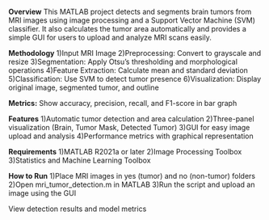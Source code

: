 **Overview**
This MATLAB project detects and segments brain tumors from MRI images using image processing and a Support Vector Machine (SVM) classifier. It also calculates the tumor area automatically and provides a simple GUI for users to upload and analyze MRI scans easily.

**Methodology**
1)Input MRI Image
2)Preprocessing: Convert to grayscale and resize
3)Segmentation: Apply Otsu’s thresholding and morphological operations
4)Feature Extraction: Calculate mean and standard deviation
5)Classification: Use SVM to detect tumor presence
6)Visualization: Display original image, segmented tumor, and outline

**Metrics:** 
Show accuracy, precision, recall, and F1-score in bar graph

**Features**
1)Automatic tumor detection and area calculation
2)Three-panel visualization (Brain, Tumor Mask, Detected Tumor)
3)GUI for easy image upload and analysis
4)Performance metrics with graphical representation

**Requirements**
1)MATLAB R2021a or later
2)Image Processing Toolbox
3)Statistics and Machine Learning Toolbox

**How to Run**
1)Place MRI images in yes (tumor) and no (non-tumor) folders
2)Open mri_tumor_detection.m in MATLAB
3)Run the script and upload an image using the GUI

View detection results and model metrics
